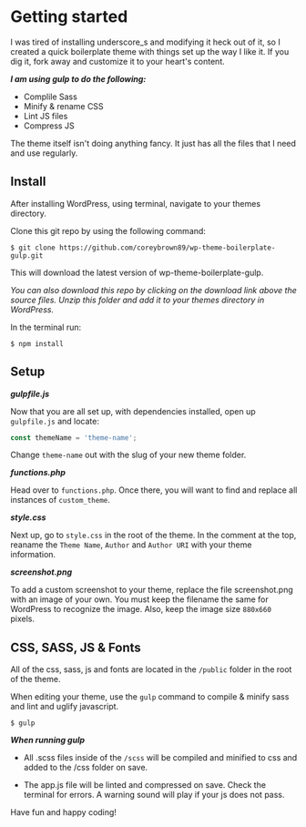 # Getting started

I was tired of installing underscore_s and modifying it heck out of it, so I created a quick boilerplate theme with things set up the way I like it. If you dig it, fork away and customize it to your heart's content. 

***I am using gulp to do the following:***
- Complile Sass
- Minify & rename CSS
- Lint JS files
- Compress JS 

The theme itself isn't doing anything fancy. It just has all the files that I need and use regularly. 


## Install
After installing WordPress, using terminal, navigate to your themes directory. 

Clone this git repo by using the following command:

```
$ git clone https://github.com/coreybrown89/wp-theme-boilerplate-gulp.git
```

This will download the latest version of wp-theme-boilerplate-gulp. 

*You can also download this repo by clicking on the download link above the source files. Unzip this folder and add it to your themes directory in WordPress.* 

In the terminal run:
```
$ npm install
``` 

## Setup

***gulpfile.js***

Now that you are all set up, with dependencies installed, open up `gulpfile.js` and locate: 

``` javascript
const themeName = 'theme-name';
```

Change `theme-name` out with the slug of your new theme folder. 


***functions.php***

Head over to `functions.php`. Once there, you will want to find and replace all instances of `custom_theme`.

***style.css***

Next up, go to `style.css` in the root of the theme. In the comment at the top, reaname the `Theme Name`, `Author` and `Author URI` with your theme information. 

***screenshot.png***

To add a custom screenshot to your theme, replace the file screenshot.png with an image of your own. You must keep the filename the same for WordPress to recognize the image. Also, keep the image size `880x660` pixels.


## CSS, SASS, JS & Fonts

All of the css, sass, js and fonts are located in the `/public` folder in the root of the theme.

When editing your theme, use the `gulp` command to compile & minify sass and lint and uglify javascript.

```
$ gulp
```

***When running gulp***

- All .scss files inside of the `/scss` will be compiled and minified to css and added to the /css folder on save.

- The app.js file will be linted and compressed on save. Check the terminal for errors. A warning sound will play if your js does not pass. 


Have fun and happy coding!